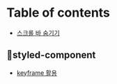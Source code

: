 # Table of contents

* [스크롤 바 숨기기](README.md)

## styled-component

* [keyframe 활용](styled-component/keyframe.md)
